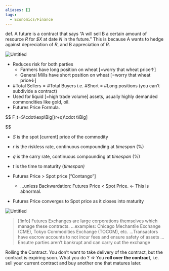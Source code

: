 ```yaml
---
aliases: []
tags:
  - Economics/Finance
---
```


def. A future is a contract that says “A will sell B a certain amount of resource _R_ for _$X_ at date _N_ in the future.” This is because A wants to hedge against depreciation of _R_, and B appreciation of _R_.

![Untitled](Untitled%2020.png)

- Reduces risk for both parties
  - Farmers have long position on wheat [=worry that wheat price↑]
  - General Mills have short position on wheat [=worry that wheat price↓]
- $\#\text{Total Sellers} = \#\text{Total Buyers}$ i.e. \#Short = \#Long positions (you can’t subdivide a contract)
- Used for liquid [=high trade volume] assets, usually highly demanded commondities like gold, oil.
- Futures Price Formula.

  
$$
  F_t=S\cdot\exp\Big[(r+q)\cdot t\Big]






  
$$

  - $S$ is the spot [current] price of the commodity
  - $r$ is the riskless rate, continuous compounding at _timespan_ (%)
  - $q$ is the carry rate, continuous compounding at _timespan_ (%)
  - $t$ is the time to maturity (_timespan)_

- Futures Price > Spot price [”Contango”]
  - …unless Backwardation: Futures Price < Spot Price. ← This is abnormal.
- Futures Price converges to Spot price as it closes into maturity

![Untitled](Untitled%201%2011.png)

> [!info] Futures Exchanges are large corporations themselves which manage these contracts.
> …examples: Chicago Mechantile Exchange (CME), Tokyo Commodities Exchange (TOCOM), etc.
> …Transactors have escrow accounts to not incur fees and ensure safety of assets
> …Ensutre parties aren’t bankrupt and can carry out the exchange

Rolling the Contract. You don’t want to take delivery of the contract, but the contract is expiring soon. What you do ? ⇒ You **roll over the contract**, i.e. sell your current contract and buy another one that matures later.
